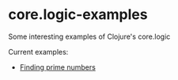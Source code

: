 core.logic-examples
===================

Some interesting examples of Clojure's core.logic

Current examples:

  * [Finding prime numbers](src/core.logic_examples/prime_numbers/primes.clj)
